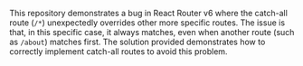 This repository demonstrates a bug in React Router v6 where the catch-all route (`/*`) unexpectedly overrides other more specific routes.  The issue is that, in this specific case, it always matches, even when another route (such as `/about`) matches first.  The solution provided demonstrates how to correctly implement catch-all routes to avoid this problem.
